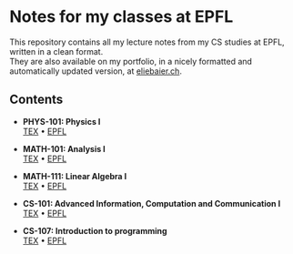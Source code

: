 # Notes for my classes at EPFL

This repository contains all my lecture notes from my CS studies at EPFL, written in a clean format.  
They are also available on my portfolio, in a nicely formatted and automatically updated version, at [eliebaier.ch](https://eliebaier.ch).

## Contents

-   **PHYS-101: Physics I**  
    [TEX](/classes/PHYS-101/main.tex) • [EPFL](https://moodle.epfl.ch/course/view.php?id=15445)

-   **MATH-101: Analysis I**  
    [TEX](/classes/MATH-101/main.tex) • [EPFL](https://moodle.epfl.ch/course/view.php?id=14840)

-   **MATH-111: Linear Algebra I**  
    [TEX](/classes/MATH-111/main.tex) • [EPFL](https://moodle.epfl.ch/course/view.php?id=18502)

-   **CS-101: Advanced Information, Computation and Communication I**  
    [TEX](/classes/CS-101/main.tex) • [EPFL](https://moodle.epfl.ch/course/view.php?id=15272)

-   **CS-107: Introduction to programming**  
    [TEX](/classes/CS-107/main.tex) • [EPFL](https://moodle.epfl.ch/course/view.php?id=14847)
